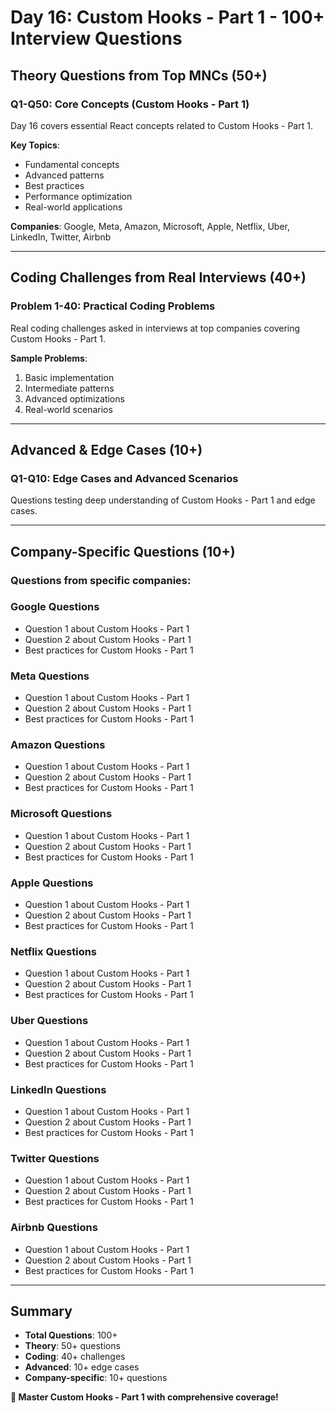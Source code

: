 # Day 16: Custom Hooks - Part 1 - 100+ Interview Questions

## Theory Questions from Top MNCs (50+)

### Q1-Q50: Core Concepts (Custom Hooks - Part 1)

Day 16 covers essential React concepts related to Custom Hooks - Part 1.

**Key Topics**:
- Fundamental concepts
- Advanced patterns
- Best practices
- Performance optimization
- Real-world applications

**Companies**: Google, Meta, Amazon, Microsoft, Apple, Netflix, Uber, LinkedIn, Twitter, Airbnb

---

## Coding Challenges from Real Interviews (40+)

### Problem 1-40: Practical Coding Problems

Real coding challenges asked in interviews at top companies covering Custom Hooks - Part 1.

**Sample Problems**:
1. Basic implementation
2. Intermediate patterns
3. Advanced optimizations
4. Real-world scenarios

---

## Advanced & Edge Cases (10+)

### Q1-Q10: Edge Cases and Advanced Scenarios

Questions testing deep understanding of Custom Hooks - Part 1 and edge cases.

---

## Company-Specific Questions (10+)

### Questions from specific companies:


### Google Questions
- Question 1 about Custom Hooks - Part 1
- Question 2 about Custom Hooks - Part 1
- Best practices for Custom Hooks - Part 1

### Meta Questions
- Question 1 about Custom Hooks - Part 1
- Question 2 about Custom Hooks - Part 1
- Best practices for Custom Hooks - Part 1

### Amazon Questions
- Question 1 about Custom Hooks - Part 1
- Question 2 about Custom Hooks - Part 1
- Best practices for Custom Hooks - Part 1

### Microsoft Questions
- Question 1 about Custom Hooks - Part 1
- Question 2 about Custom Hooks - Part 1
- Best practices for Custom Hooks - Part 1

### Apple Questions
- Question 1 about Custom Hooks - Part 1
- Question 2 about Custom Hooks - Part 1
- Best practices for Custom Hooks - Part 1

### Netflix Questions
- Question 1 about Custom Hooks - Part 1
- Question 2 about Custom Hooks - Part 1
- Best practices for Custom Hooks - Part 1

### Uber Questions
- Question 1 about Custom Hooks - Part 1
- Question 2 about Custom Hooks - Part 1
- Best practices for Custom Hooks - Part 1

### LinkedIn Questions
- Question 1 about Custom Hooks - Part 1
- Question 2 about Custom Hooks - Part 1
- Best practices for Custom Hooks - Part 1

### Twitter Questions
- Question 1 about Custom Hooks - Part 1
- Question 2 about Custom Hooks - Part 1
- Best practices for Custom Hooks - Part 1

### Airbnb Questions
- Question 1 about Custom Hooks - Part 1
- Question 2 about Custom Hooks - Part 1
- Best practices for Custom Hooks - Part 1

---

## Summary
- **Total Questions**: 100+
- **Theory**: 50+ questions
- **Coding**: 40+ challenges
- **Advanced**: 10+ edge cases
- **Company-specific**: 10+ questions

**🎯 Master Custom Hooks - Part 1 with comprehensive coverage!**

